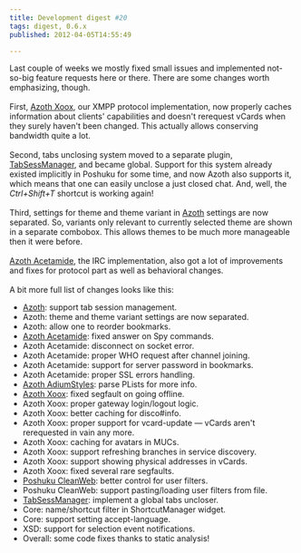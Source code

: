 ```yaml
---
title: Development digest #20
tags: digest, 0.6.x
published: 2012-04-05T14:55:49

---
```


Last couple of weeks we mostly fixed small issues and implemented
not-so-big feature requests here or there. There are some changes worth
emphasizing, though.\
\
First, [Azoth Xoox](/plugins-azoth-xoox), our XMPP protocol
implementation, now properly caches information about clients'
capabilities and doesn't rerequest vCards when they surely haven't been
changed. This actually allows conserving bandwidth quite a lot.\
\
Second, tabs unclosing system moved to a separate plugin,
[TabSessManager](/plugins-tabsessmanager), and became global. Support
for this system already existed implicitly in Poshuku for some time, and
now Azoth also supports it, which means that one can easily unclose a
just closed chat. And, well, the *Ctrl+Shift+T* shortcut is working
again!\
\
Third, settings for theme and theme variant in [Azoth](/plugins-azoth)
settings are now separated. So, variants only relevant to currently
selected theme are shown in a separate combobox. This allows themes to
be much more manageable then it were before.\
\
[Azoth Acetamide](/plugins-azoth-acetamide), the IRC implementation,
also got a lot of improvements and fixes for protocol part as well as
behavioral changes.\
\
A bit more full list of changes looks like this:

-   [Azoth](/plugins-azoth): support tab session management.
-   Azoth: theme and theme variant settings are now separated.
-   Azoth: allow one to reorder bookmarks.
-   [Azoth Acetamide](/plugins-azoth-acetamide): fixed answer on
    Spy commands.
-   Azoth Acetamide: disconnect on socket error.
-   Azoth Acetamide: proper WHO request after channel joining.
-   Azoth Acetamide: support for server password in bookmarks.
-   Azoth Acetamide: proper SSL errors handling.
-   [Azoth AdiumStyles](/plugins-azoth-adiumstyles): parse PLists for
    more info.
-   [Azoth Xoox](/plugins-azoth-xoox): fixed segfault on going offline.
-   Azoth Xoox: proper gateway login/logout logic.
-   Azoth Xoox: better caching for disco\#info.
-   Azoth Xoox: proper support for vcard-update — vCards aren't
    rerequested in vain any more.
-   Azoth Xoox: caching for avatars in MUCs.
-   Azoth Xoox: support refreshing branches in service discovery.
-   Azoth Xoox: support showing physical addresses in vCards.
-   Azoth Xoox: fixed several rare segfaults.
-   [Poshuku CleanWeb](/plugins-poshuku-cleanweb): better control for
    user filters.
-   Poshuku CleanWeb: support pasting/loading user filters from file.
-   [TabSessManager](/plugins-tabsessmanager): implement a global
    tabs uncloser.
-   Core: name/shortcut filter in ShortcutManager widget.
-   Core: support setting accept-language.
-   XSD: support for selection event notifications.
-   Overall: some code fixes thanks to static analysis!